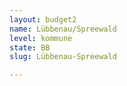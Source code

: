 ```yaml
---
layout: budget2
name: Lübbenau/Spreewald
level: kommune
state: BB
slug: Lübbenau-Spreewald

---
```



